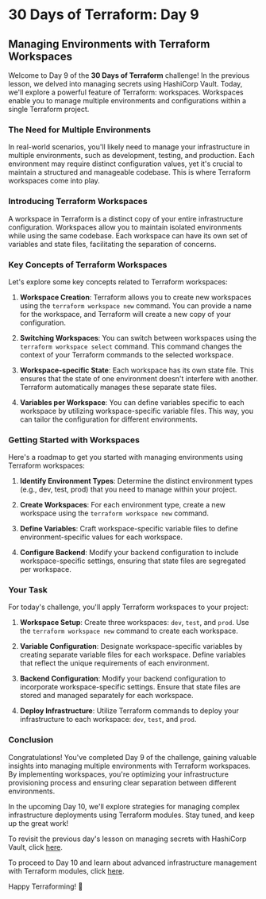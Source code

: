 # 30 Days of Terraform: Day 9

## Managing Environments with Terraform Workspaces

Welcome to Day 9 of the **30 Days of Terraform** challenge! In the previous lesson, we delved into managing secrets using HashiCorp Vault. Today, we'll explore a powerful feature of Terraform: workspaces. Workspaces enable you to manage multiple environments and configurations within a single Terraform project.

### The Need for Multiple Environments

In real-world scenarios, you'll likely need to manage your infrastructure in multiple environments, such as development, testing, and production. Each environment may require distinct configuration values, yet it's crucial to maintain a structured and manageable codebase. This is where Terraform workspaces come into play.

### Introducing Terraform Workspaces

A workspace in Terraform is a distinct copy of your entire infrastructure configuration. Workspaces allow you to maintain isolated environments while using the same codebase. Each workspace can have its own set of variables and state files, facilitating the separation of concerns.

### Key Concepts of Terraform Workspaces

Let's explore some key concepts related to Terraform workspaces:

1. **Workspace Creation**: Terraform allows you to create new workspaces using the `terraform workspace new` command. You can provide a name for the workspace, and Terraform will create a new copy of your configuration.

2. **Switching Workspaces**: You can switch between workspaces using the `terraform workspace select` command. This command changes the context of your Terraform commands to the selected workspace.

3. **Workspace-specific State**: Each workspace has its own state file. This ensures that the state of one environment doesn't interfere with another. Terraform automatically manages these separate state files.

4. **Variables per Workspace**: You can define variables specific to each workspace by utilizing workspace-specific variable files. This way, you can tailor the configuration for different environments.

### Getting Started with Workspaces

Here's a roadmap to get you started with managing environments using Terraform workspaces:

1. **Identify Environment Types**: Determine the distinct environment types (e.g., dev, test, prod) that you need to manage within your project.

2. **Create Workspaces**: For each environment type, create a new workspace using the `terraform workspace new` command.

3. **Define Variables**: Craft workspace-specific variable files to define environment-specific values for each workspace.

4. **Configure Backend**: Modify your backend configuration to include workspace-specific settings, ensuring that state files are segregated per workspace.

### Your Task

For today's challenge, you'll apply Terraform workspaces to your project:

1. **Workspace Setup**: Create three workspaces: `dev`, `test`, and `prod`. Use the `terraform workspace new` command to create each workspace.

2. **Variable Configuration**: Designate workspace-specific variables by creating separate variable files for each workspace. Define variables that reflect the unique requirements of each environment.

3. **Backend Configuration**: Modify your backend configuration to incorporate workspace-specific settings. Ensure that state files are stored and managed separately for each workspace.

4. **Deploy Infrastructure**: Utilize Terraform commands to deploy your infrastructure to each workspace: `dev`, `test`, and `prod`.

### Conclusion

Congratulations! You've completed Day 9 of the challenge, gaining valuable insights into managing multiple environments with Terraform workspaces. By implementing workspaces, you're optimizing your infrastructure provisioning process and ensuring clear separation between different environments.

In the upcoming Day 10, we'll explore strategies for managing complex infrastructure deployments using Terraform modules. Stay tuned, and keep up the great work!

To revisit the previous day's lesson on managing secrets with HashiCorp Vault, click [here](../08_Day_Managing_Secrets/08_day_managing_secrets.md).

To proceed to Day 10 and learn about advanced infrastructure management with Terraform modules, click [here](../10_Day_Advanced_Infrastructure_Modules/10_day_advanced_infrastructure_modules.md).

Happy Terraforming! 🚀
